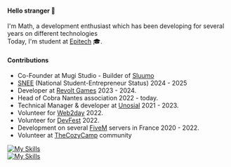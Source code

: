 #### Hello stranger 👋
I'm Math, a development enthusiast which has been developing for several years on different technologies\
Today, I'm student at [Epitech](https://www.epitech.eu/en/who-are-we/) 🎓.

#### Contributions
- Co-Founder at Mugi Studio - Builder of [Sluumo](https://medium.com/@sluumo)
- [SNEE](https://www.pepite-france.fr/accompagnement-sur-mesure-pepite-france/) (National Student-Entrepreneur Status) 2024 - 2025
- Developer at [Revolt Games](https://www.revoltgames.io/) 2023 - 2024.
- Head of Cobra Nantes association 2022 - today.
- Technical Manager & developer at [Unosial](https://unosial.com) 2021 - 2023.
- Volunteer for [Web2day](https://web2day.co/en/) 2022.
- Volunteer for [DevFest](https://devfest.gdgnantes.com/) 2022.
- Development on several [FiveM](https://fivem.net/) servers in France 2020 - 2022.
- Volunteer at [TheCozyCamp](https://discord.gg/tcc) community

[![My Skills](https://skillicons.dev/icons?i=js,ts,c,cpp,bun,react,next,express,vue,nuxt)](https://github.com/TekMath)\
[![My Skills](https://skillicons.dev/icons?i=docker,jenkins,gcp,firebase,postgres,redis,haskell,lua,sequelize,tailwind)](https://github.com/TekMath)
